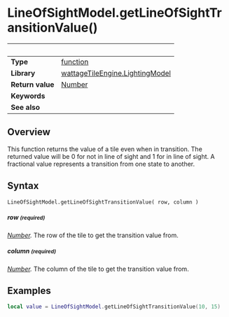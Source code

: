 # LineOfSightModel.getLineOfSightTransitionValue()

|                      | &nbsp;
| -------------------- | ---------------------------------------------------------------
| __Type__             | [function](http://docs.coronalabs.com/api/type/Function.html)
| __Library__          | [wattageTileEngine.LightingModel](type_lightingModel.markdown)
| __Return value__     | [Number](https://docs.coronalabs.com/api/type/Number.html)
| __Keywords__         |
| __See also__         |


## Overview

This function returns the value of a tile even when in transition.  The
returned value will be 0 for not in line of sight and 1 for in line
of sight.  A fractional value represents a transition from one state to
another.


## Syntax

	LineOfSightModel.getLineOfSightTransitionValue( row, column )

##### row <small>(required)</small>
_[Number](https://docs.coronalabs.com/api/type/Number.html)._
The row of the tile to get the transition value from.

##### column <small>(required)</small>
_[Number](https://docs.coronalabs.com/api/type/Number.html)._
The column of the tile to get the transition value from.


## Examples

``````lua
local value = LineOfSightModel.getLineOfSightTransitionValue(10, 15)
``````

